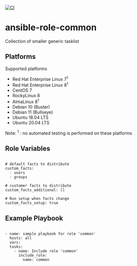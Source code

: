 [![CI](https://github.com/de-it-krachten/ansible-role-common/workflows/CI/badge.svg?event=push)](https://github.com/de-it-krachten/ansible-role-common/actions?query=workflow%3ACI)


# ansible-role-common

Collection of smaller generic tasklist

Platforms
--------------

Supported platforms

- Red Hat Enterprise Linux 7<sup>1</sup>
- Red Hat Enterprise Linux 8<sup>1</sup>
- CentOS 7
- RockyLinux 8
- AlmaLinux 8<sup>1</sup>
- Debian 10 (Buster)
- Debian 11 (Bullseye)
- Ubuntu 18.04 LTS
- Ubuntu 20.04 LTS

Note:
<sup>1</sup> : no automated testing is performed on these platforms

Role Variables
--------------
<pre><code>
# default facts to distribute 
custom_facts:
  - users
  - groups

# customer facts to distribute
custom_facts_additional: []

# Run setup when facts change
custom_facts_setup: true
</pre></code>


Example Playbook
----------------

<pre><code>
- name: sample playbook for role 'common'
  hosts: all
  vars:
  tasks:
    - name: Include role 'common'
      include_role:
        name: common
</pre></code>
